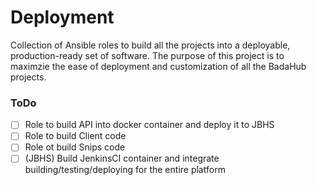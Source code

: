 # Deployment
Collection of Ansible roles to build all the projects into a deployable, production-ready set of software. The purpose of this project is to maximzie the ease of deployment and customization of all the BadaHub projects.

### ToDo
- [ ] Role to build API into docker container and deploy it to JBHS
- [ ] Role to build Client code
- [ ] Role ot build Snips code
- [ ] (JBHS) Build JenkinsCI container and integrate building/testing/deploying for the entire platform
